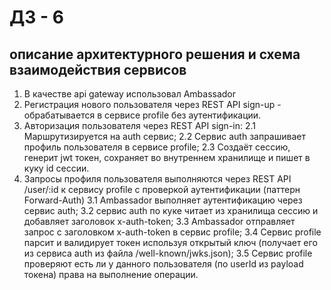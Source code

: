 # ДЗ - 6
## описание архитектурного решения и схема взаимодействия сервисов
1. В качестве api gateway использовал Ambassador
2. Регистрация нового пользователя через REST API sign-up - обрабатывается в сервисе profile без аутентификации.
2. Авторизация пользователя через REST API sign-in:
2.1 Маршрутизируется на auth сервис; 
2.2 Сервис auth запрашивает профиль пользователя в сервисе profile;
2.3 Создаёт сессию, генерит jwt токен, сохраняет во внутреннем хранилище и пишет в куку id сессии.
3. Запросы профиля пользователя выполняются через REST API /user/:id к сервису profile с проверкой аутентификации (паттерн Forward-Auth)
3.1 Ambassador выполняет аутентификацию через сервис auth;
3.2 сервис auth по куке читает из хранилища сессию и добавляет заголовок x-auth-token;
3.3 Ambassador отправляет запрос с заголовком x-auth-token в сервис profile;
3.4 Сервис profile парсит и валидирует токен используя открытый ключ (получает его из сервиса auth из файла /well-known/jwks.json);
3.5 Сервис profile проверяют есть ли у данного пользователя (по userId из payload токена) права на выполнение операции.